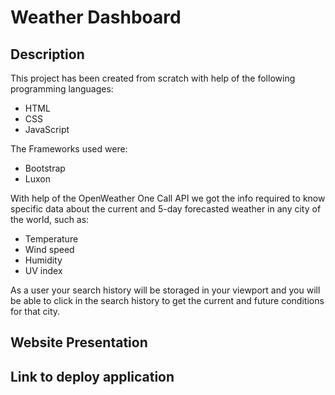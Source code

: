 # Weather Dashboard

## Description

This project has been created from scratch with help of the following programming languages:

* HTML
* CSS
* JavaScript
  
The Frameworks used were:

* Bootstrap
* Luxon

With help of the OpenWeather One Call API we got the info required to know specific data about the current and 5-day forecasted weather in any city of the world, such as:

* Temperature
* Wind speed
* Humidity
* UV index

As a user your search history will be storaged in your viewport and you will be able to click in the search history to get the current and future conditions for that city.

## Website Presentation

## Link to deploy application
